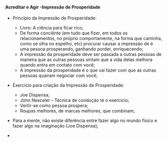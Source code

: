 #### Acreditar e Agir  -Impressão de Prosperidade

- Princípio da Impressão de Prosperidade:
  - Livro: A ciência para ficar rico;
  - De forma conciênte (em tudo que fizer, em todos os relacionamentos, no próprio comportamente, na forma que caminha, como se olha no espelho, etc) procurar causar a impressão de é uma pessoa prosperando, ganhando porder, enriquecendo;
  - A impressão da prosperidade deve ser passada a outras pessoas de maneira que as outras pessoas sintam que a vida delas melhora quando entra em contato com você;
  - A impressão da prosperidade é o que vai fazer com que as outras pessoas quairam negociar com você;

- Exercício para criação da Impressão de Prosperidade:
  - Joe Dispensa;
  - John Nexceler - Técnica de condução té o exercício;
  - Vertir-se como pessoa prospera;
  - Roupas melhores, de marcas melhores, que combinam;

- Para a mente, não existe diferência entre fazer algo no mundo físico e fazer algo na imaginação (Joe Dispensa);

- 
